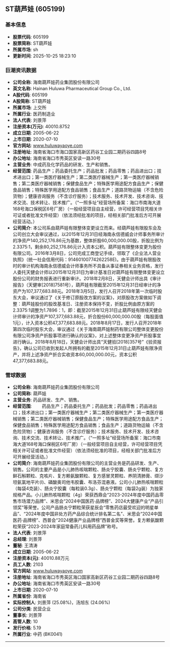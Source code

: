 ## ST葫芦娃 (605199)

### 基本信息

- **股票代码**: 605199
- **股票简称**: ST葫芦娃
- **所属市场**: sh
- **更新时间**: 2025-10-25 18:23:10

### 巨潮资讯数据

- **公司全称**: 海南葫芦娃药业集团股份有限公司
- **英文名称**: Hainan Huluwa Pharmaceutical Group Co., Ltd.
- **A股代码**: 605199
- **A股简称**: ST葫芦娃
- **所属市场**: 上交所
- **所属行业**: 医药制造业
- **法人代表**: 刘景萍
- **注册资本(万元)**: 40010.8752
- **成立日期**: 2005-06-22
- **上市日期**: 2020-07-10
- **官方网站**: www.huluwayaoye.com
- **注册地址**: 海南省海口市海口国家高新区药谷工业园二期药谷四路8号
- **办公地址**: 海南省海口市秀英区安读一路30号
- **主营业务**: 中成药及化学药品的研发、生产和销售。
- **经营范围**: 药品生产；药品委托生产；药品批发；药品零售；药品进出口；技术进出口；第一类医疗器械生产；第二类医疗器械生产；第一类医疗器械销售；第二类医疗器械销售；保健食品生产；特殊医学用途配方食品生产；保健食品销售；特殊医学用途配方食品销售；食品生产；道路货物运输（不含危险货物）；健康咨询服务（不含诊疗服务）；技术服务、技术开发、技术咨询、技术交流、技术转让、技术推广。（“一照多址”经营场所备案：海口市南海大道168号海口保税区6号厂房）（一般经营项目自主经营，许可经营项目凭相关许可证或者批准文件经营）（依法须经批准的项目，经相关部门批准后方可开展经营活动。）
- **公司简介**: 本公司系由葫芦娃有限整体变更设立而来。经葫芦娃有限股东会及公司创立大会审议通过，以2015年12月31日经海南永信德威会计师事务所审计的净资产140,252,176.86元为基数，整体折股60,000,000.00股，折股比例为2.3375:1，剩余80,252,176.86元计入资本公积。葫芦娃有限整体变更为股份有限公司。2016年3月8日，公司完成工商登记手续，领取了《企业法人营业执照》（统一社会信用代码：91460100774262258E)。由于葫芦娃有限股改时的审计机构海南永信德威会计师事务所不具备从事证券相关业务资格，发行人委托天健会计师以2015年12月31日为审计基准日对葫芦娃有限整体变更设立股份公司的财务报表进行重新审计。2018年2月8日，天健会计师出具《审计报告》（天健审[2018]7581号），葫芦娃有限截至2015年12月31日经审计的净资产为107,377,683.88元。2018年3月5日，发行人召开2018年第一次临时股东大会，审议通过了《关于修订原股改方案的议案》，对原股改方案做如下调整：葫芦娃股份的股改基准日、注册资本保持不变，折股比例由原方案的2.3375:1调整为1.7896：1，即：截至2015年12月31日止葫芦娃有限经天健会计师审计的净资产107,377,683.88元，折合股份60,000,000.00股（每股面值1元），计入资本公积47,377,683.88元。2018年8月17日，发行人召开2018年第四次临时股东大会，审议通过《关于海南葫芦娃制药有限公司整体变更股份有限公司净资产折股事项进行确认的议案》，对上述整体变更净资产折股事宜进行确认。2018年8月18日，天健会计师出具“天健验[2018]357号”《验资报告》，确认公司已收到发起人所拥有的截至2015年12月31日止葫芦娃有限净资产，并将上述净资产折合实收资本60,000,000.00元，资本公积47,377,683.88元。

### 雪球数据

- **公司全称**: 海南葫芦娃药业集团股份有限公司
- **公司简称**: 葫芦娃
- **主营业务**: 药品研发、生产、销售。
- **经营范围**: 　　药品生产；药品委托生产；药品批发；药品零售；药品进出口；技术进出口；第一类医疗器械生产；第二类医疗器械生产；第一类医疗器械销售；第二类医疗器械销售；保健食品生产；特殊医学用途配方食品生产；保健食品销售；特殊医学用途配方食品销售；食品生产；道路货物运输（不含危险货物）；健康咨询服务（不含诊疗服务）；技术服务、技术开发、技术咨询、技术交流、技术转让、技术推广。（“一照多址”经营场所备案：海口市南海大道168号海口保税区6号厂房）（一般经营项目自主经营，许可经营项目凭相关许可证或者批准文件经营）（依法须经批准的项目，经相关部门批准后方可开展经营活动。）
- **公司简介**: 海南葫芦娃药业集团股份有限公司的主营业务是药品研发、生产、销售。公司的主要产品是小儿肺热咳喘颗粒、肠炎宁胶囊、肠炎宁颗粒、复方鲜石斛颗粒、克咳片、复方赖氨酸颗粒、复方感冒灵颗粒、养阴清肺膏、缬沙坦氨氯地平片(I)、磷酸奥司他韦胶囊、布洛芬混悬液。公司小儿肺热咳喘颗粒（每袋4克装）、肠炎宁胶囊（每粒装0.3g）、肠炎宁颗粒（每袋2g装）为独家规格产品。小儿肺热咳喘颗粒（4g）荣获西鼎会“2023-2024年度中国药品零售市场潜力品牌”、米思会“2024中国医药·品牌榜”、2024大健康产业“产品引领奖”等荣誉。公司产品肠炎宁颗粒荣获星辰会“零售药店最受欢迎的明星单品”、“2024年度中国非处方药产品综合统计排名第二名”、米思会“2024中国医药·品牌榜”、西普会“2024健康产业品牌榜”西普金奖等荣誉。复方赖氨酸颗粒荣获“2023-2024年家庭常备药儿科用药品牌”称号。
- **法人代表**: 刘景萍
- **总经理**: 刘景萍
- **董秘**: 王清涛
- **成立日期**: 2005-06-22
- **注册资本(元)**: 40010.88万元
- **员工人数**: 2103
- **官方网站**: www.huluwayaoye.com
- **注册地址**: 海南省海口市秀英区海口国家高新区药谷工业园二期药谷四路8号
- **办公地址**: 海南省海口市秀英区安读一路30号
- **上市日期**: 2020-07-10
- **所属省份**: 海南省
- **实际控制人**: 刘景萍 (25.08%)，汤旭东 (24.06%)
- **公司分类**: 民营企业
- **董事长**: 刘景萍
- **高管人数**: 10
- **发行价格**: 5.19
- **所属行业**: 中药 (BK0041)

---